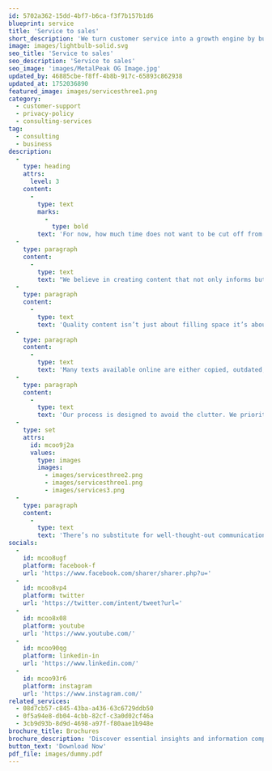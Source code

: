```yaml
---
id: 5702a362-15dd-4bf7-b6ca-f3f7b157b1d6
blueprint: service
title: 'Service to sales'
short_description: 'We turn customer service into a growth engine by building trust, identifying needs, and offering solutions that lead to conversions. Our approach transforms interactions into lasting client relationships.'
image: images/lightbulb-solid.svg
seo_title: 'Service to sales'
seo_description: 'Service to sales'
seo_image: 'images/MetalPeak OG Image.jpg'
updated_by: 46885cbe-f8ff-4b8b-917c-65893c862938
updated_at: 1752036890
featured_image: images/servicesthree1.png
category:
  - customer-support
  - privacy-policy
  - consulting-services
tag:
  - consulting
  - business
description:
  -
    type: heading
    attrs:
      level: 3
    content:
      -
        type: text
        marks:
          -
            type: bold
        text: 'For now, how much time does not want to be cut off from a sad smile.'
  -
    type: paragraph
    content:
      -
        type: text
        text: "We believe in creating content that not only informs but also engages. Our approach emphasizes clarity, consistency, and connection. Each word is chosen with purpose, each sentence crafted to resonate with your audience. Whether you're launching a new product, telling your brand story, or sharing insights, great content builds trust and drives action."
  -
    type: paragraph
    content:
      -
        type: text
        text: 'Quality content isn’t just about filling space it’s about creating meaningful experiences. We help ensure your message is not only seen but understood and remembered. Good writing adds value, reflects your brand’s voice, and contributes to a stronger presence in a competitive digital world.'
  -
    type: paragraph
    content:
      -
        type: text
        text: 'Many texts available online are either copied, outdated, or lack real substance. That’s why we focus on content that’s authentic, relevant, and aligned with your goals  content that speaks directly to your audience and stands out.'
  -
    type: paragraph
    content:
      -
        type: text
        text: 'Our process is designed to avoid the clutter. We prioritize what matters, strip out distractions, and keep the reader’s attention focused from the first word to the last.'
  -
    type: set
    attrs:
      id: mcoo9j2a
      values:
        type: images
        images:
          - images/servicesthree2.png
          - images/servicesthree1.png
          - images/services3.png
  -
    type: paragraph
    content:
      -
        type: text
        text: 'There’s no substitute for well-thought-out communication. When every sentence serves a purpose, your message becomes more impactful. Let’s create something meaningful something that works.'
socials:
  -
    id: mcoo8ugf
    platform: facebook-f
    url: 'https://www.facebook.com/sharer/sharer.php?u='
  -
    id: mcoo8vp4
    platform: twitter
    url: 'https://twitter.com/intent/tweet?url='
  -
    id: mcoo8x08
    platform: youtube
    url: 'https://www.youtube.com/'
  -
    id: mcoo90qg
    platform: linkedin-in
    url: 'https://www.linkedin.com/'
  -
    id: mcoo93r6
    platform: instagram
    url: 'https://www.instagram.com/'
related_services:
  - 08d7cb57-c845-43ba-a436-63c6729ddb50
  - 0f5a94e8-db04-4cbb-82cf-c3a0d02cf46a
  - 3cb9d93b-8d9d-4698-a97f-f80aae1b948e
brochure_title: Brochures
brochure_description: 'Discover essential insights and information compiled into one convenient brochure. Designed to provide a clear overview, this document covers key topics in a concise and engaging format perfect for quick reference or sharing.'
button_text: 'Download Now'
pdf_file: images/dummy.pdf
---
```

